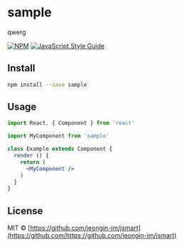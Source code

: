 # sample
qwerg
> 

[![NPM](https://img.shields.io/npm/v/sample.svg)](https://www.npmjs.com/package/sample) [![JavaScript Style Guide](https://img.shields.io/badge/code_style-standard-brightgreen.svg)](https://standardjs.com)

## Install

```bash
npm install --save sample
```

## Usage

```jsx
import React, { Component } from 'react'

import MyComponent from 'sample'

class Example extends Component {
  render () {
    return (
      <MyComponent />
    )
  }
}
```

## License

MIT © [https://github.com/jeongin-im/jsmart](https://github.com/https://github.com/jeongin-im/jsmart)
